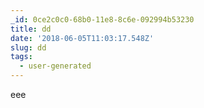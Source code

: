```yaml
---
_id: 0ce2c0c0-68b0-11e8-8c6e-092994b53230
title: dd
date: '2018-06-05T11:03:17.548Z'
slug: dd
tags:
  - user-generated
---
```

eee

